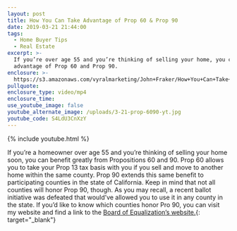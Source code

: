 ```yaml
---
layout: post
title: How You Can Take Advantage of Prop 60 & Prop 90
date: 2019-03-21 21:44:00
tags:
  - Home Buyer Tips
  - Real Estate
excerpt: >-
  If you’re over age 55 and you’re thinking of selling your home, you can take
  advantage of Prop 60 and Prop 90.
enclosure: >-
  https://s3.amazonaws.com/vyralmarketing/John+Fraker/How+You+Can+Take+Advantage+of+Prop+60+%26+Prop+90.mp4
pullquote:
enclosure_type: video/mp4
enclosure_time:
use_youtube_image: false
youtube_alternate_image: /uploads/3-21-prop-6090-yt.jpg
youtube_code: S4LdU3CnXzY
---
```


{% include youtube.html %}

If you’re a homeowner over age 55 and you’re thinking of selling your home soon, you can benefit greatly from Propositions 60 and 90. Prop 60 allows you to take your Prop 13 tax basis with you if you sell and move to another home within the same county. Prop 90 extends this same benefit to participating counties in the state of California. Keep in mind that not all counties will honor Prop 90, though. As you may recall, a recent ballot initiative was defeated that would’ve allowed you to use it in any county in the state. If you’d like to know which counties honor Pro 90, you can visit my website and find a link to the [Board of Equalization’s website.](https://www.boe.ca.gov/proptaxes/prop60-90_55over.htm){: target="_blank"}